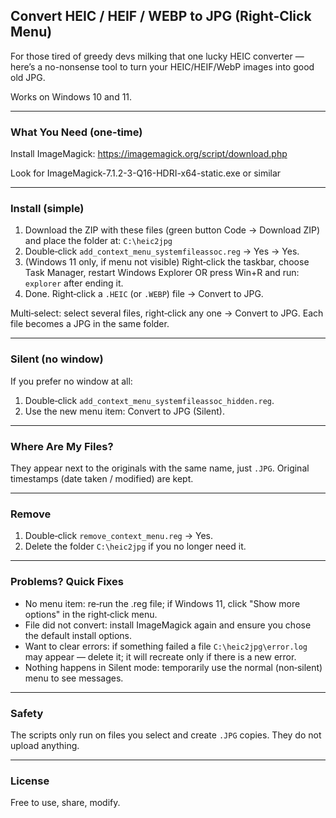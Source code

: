 ## Convert HEIC / HEIF / WEBP to JPG (Right‑Click Menu)

For those tired of greedy devs milking that one lucky HEIC converter — here’s a no-nonsense tool to turn your HEIC/HEIF/WebP images into good old JPG.

Works on Windows 10 and 11.

---

### What You Need (one‑time)
Install ImageMagick: https://imagemagick.org/script/download.php

Look for ImageMagick-7.1.2-3-Q16-HDRI-x64-static.exe or similar

---

### Install (simple)
1. Download the ZIP with these files (green button Code -> Download  ZIP) and place the folder at: `C:\heic2jpg`
2. Double‑click `add_context_menu_systemfileassoc.reg` → Yes → Yes.
3. (Windows 11 only, if menu not visible) Right‑click the taskbar, choose Task Manager, restart Windows Explorer OR press Win+R and run: `explorer` after ending it.
4. Done. Right‑click a `.HEIC` (or `.WEBP`) file → Convert to JPG.

Multi‑select: select several files, right‑click any one → Convert to JPG. Each file becomes a JPG in the same folder.

---

### Silent (no window)
If you prefer no window at all:
1. Double‑click `add_context_menu_systemfileassoc_hidden.reg`.
2. Use the new menu item: Convert to JPG (Silent).

---

### Where Are My Files?
They appear next to the originals with the same name, just `.JPG`.
Original timestamps (date taken / modified) are kept.

---

### Remove
1. Double‑click `remove_context_menu.reg` → Yes.
2. Delete the folder `C:\heic2jpg` if you no longer need it.

---

### Problems? Quick Fixes
- No menu item: re‑run the .reg file; if Windows 11, click "Show more options" in the right‑click menu.
- File did not convert: install ImageMagick again and ensure you chose the default install options.
- Want to clear errors: if something failed a file `C:\heic2jpg\error.log` may appear — delete it; it will recreate only if there is a new error.
- Nothing happens in Silent mode: temporarily use the normal (non‑silent) menu to see messages.

---

### Safety
The scripts only run on files you select and create `.JPG` copies. They do not upload anything.

---

### License
Free to use, share, modify.
